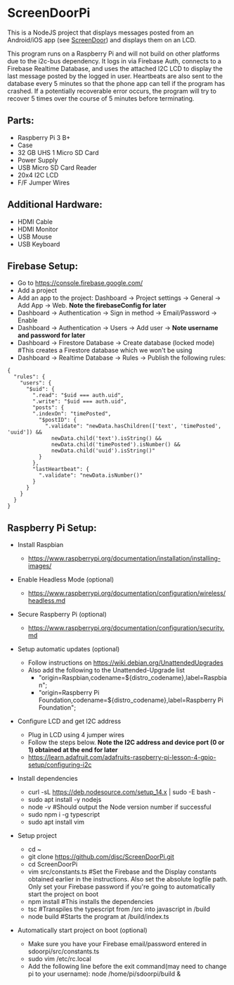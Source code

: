 # ScreenDoorPi

This is a NodeJS project that displays messages posted from an Android/iOS app (see [ScreenDoor](https://github.com/djsc/ScreenDoor/)) and displays them on an LCD.

This program runs on a Raspberry Pi and will not build on other platforms due to the i2c-bus dependency. It logs in via Firebase Auth, connects to a Firebase Realtime Database, and uses the attached I2C LCD to display the last message posted by the logged in user. Heartbeats are also sent to the database every 5 minutes so that the phone app can tell if the program has crashed. If a potentially recoverable error occurs, the program will try to recover 5 times over the course of 5 minutes before terminating.

## Parts:
* Raspberry Pi 3 B+
* Case
* 32 GB UHS 1 Micro SD Card
* Power Supply
* USB Micro SD Card Reader
* 20x4 I2C LCD
* F/F Jumper Wires

## Additional Hardware:
* HDMI Cable
* HDMI Monitor
* USB Mouse
* USB Keyboard

## Firebase Setup:
* Go to https://console.firebase.google.com/
* Add a project
* Add an app to the project: Dashboard -> Project settings -> General -> Add App -> Web. **Note the firebaseConfig for later**
* Dashboard -> Authentication -> Sign in method -> Email/Password -> Enable
* Dashboard -> Authentication -> Users -> Add user -> **Note username and password for later**
* Dashboard -> Firestore Database -> Create database (locked mode) #This creates a Firestore database which we won't be using
* Dashboard -> Realtime Database  -> Rules -> Publish the following rules:
```
{
  "rules": {
    "users": {
      "$uid": {
        ".read": "$uid === auth.uid",
        ".write": "$uid === auth.uid",
        "posts": {
        ".indexOn": "timePosted",
          "$postID": {
          	".validate": "newData.hasChildren(['text', 'timePosted', 'uuid']) &&
              newData.child('text').isString() &&
              newData.child('timePosted').isNumber() &&
              newData.child('uuid').isString()"
          }
        },
        "lastHeartbeat": {
          ".validate": "newData.isNumber()"
        }
      }
    }
  }
}
```

## Raspberry Pi Setup:
* Install Raspbian
  * https://www.raspberrypi.org/documentation/installation/installing-images/

* Enable Headless Mode (optional)
  * https://www.raspberrypi.org/documentation/configuration/wireless/headless.md

* Secure Raspberry Pi (optional)
  * https://www.raspberrypi.org/documentation/configuration/security.md

* Setup automatic updates (optional)
    * Follow instructions on https://wiki.debian.org/UnattendedUpgrades
    * Also add the following to the Unattended-Upgrade list
        * "origin=Raspbian,codename=${distro_codename},label=Raspbian";
        * "origin=Raspberry Pi Foundation,codename=${distro_codename},label=Raspberry Pi Foundation";

* Configure LCD and get I2C address
  * Plug in LCD using 4 jumper wires
  * Follow the steps below. **Note the I2C address and device port (0 or 1) obtained at the end for later**
  * https://learn.adafruit.com/adafruits-raspberry-pi-lesson-4-gpio-setup/configuring-i2c

* Install dependencies
  * curl -sL https://deb.nodesource.com/setup_14.x | sudo -E bash -
  * sudo apt install -y nodejs
  * node -v #Should output the Node version number if successful
  * sudo npm i -g typescript
  * sudo apt install vim

* Setup project
  * cd ~
  * git clone https://github.com/djsc/ScreenDoorPi.git
  * cd ScreenDoorPi
  * vim src/constants.ts #Set the Firebase and the Display constants obtained earlier in the instructions. Also set the absolute logfile path. Only set your Firebase password if you're going to automatically start the project on boot
  * npm install #This installs the dependencies
  * tsc #Transpiles the typescript from /src into javascript in /build
  * node build #Starts the program at /build/index.ts

* Automatically start project on boot (optional)
  * Make sure you have your Firebase email/password entered in sdoorpi/src/constants.ts
  * sudo vim /etc/rc.local
  * Add the following line before the exit command(may need to change pi to your username): node /home/pi/sdoorpi/build &
